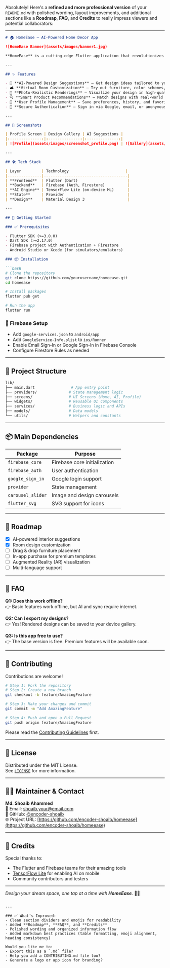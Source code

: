 Absolutely! Here's a **refined and more professional version** of your `README.md` with polished wording, layout improvements, and additional sections like a **Roadmap**, **FAQ**, and **Credits** to really impress viewers and potential collaborators:

---

```markdown
# 🏠 HomeEase – AI-Powered Home Decor App

![HomeEase Banner](assets/images/banner1.jpg)

**HomeEase** is a cutting-edge Flutter application that revolutionizes interior design by empowering users to **visualize and customize** their dream spaces using **AI-powered suggestions**, **photo-realistic renderings**, and **smart product recommendations**.

---

## ✨ Features

- 🎨 **AI-Powered Design Suggestions** – Get design ideas tailored to your space
- 🛋️ **Virtual Room Customization** – Try out furniture, color schemes, and layouts
- 📸 **Photo-Realistic Renderings** – Visualize your design in high-quality images
- 🔍 **Smart Product Recommendations** – Match designs with real-world items
- 👤 **User Profile Management** – Save preferences, history, and favorites
- 🔐 **Secure Authentication** – Sign in via Google, email, or anonymous login

---

## 📸 Screenshots

| Profile Screen | Design Gallery | AI Suggestions |
|:--------------:|:--------------:|:--------------:|
| ![Profile](assets/images/screenshot_profile.png) | ![Gallery](assets/images/screenshot_gallery.png) | ![AI](assets/images/screenshot_ai.png) |

---

## 🛠️ Tech Stack

| Layer         | Technology                         |
|---------------|-------------------------------------|
| **Frontend**  | Flutter (Dart)                      |
| **Backend**   | Firebase (Auth, Firestore)          |
| **AI Engine** | TensorFlow Lite (on-device ML)      |
| **State**     | Provider                            |
| **Design**    | Material Design 3                   |

---

## 🚀 Getting Started

### ✅ Prerequisites

- Flutter SDK (>=3.0.0)
- Dart SDK (>=2.17.0)
- Firebase project with Authentication + Firestore
- Android Studio or Xcode (for simulators/emulators)

### 📦 Installation

```bash
# Clone the repository
git clone https://github.com/yourusername/homeease.git
cd homeease

# Install packages
flutter pub get

# Run the app
flutter run
```

### 🔧 Firebase Setup

- Add `google-services.json` to `android/app`
- Add `GoogleService-Info.plist` to `ios/Runner`
- Enable Email Sign-In or Google Sign-In in Firebase Console
- Configure Firestore Rules as needed

---

## 📁 Project Structure

```bash
lib/
├── main.dart                # App entry point
├── providers/              # State management logic
├── screens/                # UI Screens (Home, AI, Profile)
├── widgets/                # Reusable UI components
├── services/               # Business logic and APIs
├── models/                 # Data models
└── utils/                  # Helpers and constants
```

---

## 📦 Main Dependencies

| Package             | Purpose                            |
|---------------------|------------------------------------|
| `firebase_core`     | Firebase core initialization       |
| `firebase_auth`     | User authentication                |
| `google_sign_in`    | Google login support               |
| `provider`          | State management                   |
| `carousel_slider`   | Image and design carousels         |
| `flutter_svg`       | SVG support for icons              |

---

## 🧭 Roadmap

- [x] AI-powered interior suggestions
- [x] Room design customization
- [ ] Drag & drop furniture placement
- [ ] In-app purchase for premium templates
- [ ] Augmented Reality (AR) visualization
- [ ] Multi-language support

---

## 🙋 FAQ

**Q1: Does this work offline?**  
👉 Basic features work offline, but AI and sync require internet.

**Q2: Can I export my designs?**  
👉 Yes! Rendered designs can be saved to your device gallery.

**Q3: Is this app free to use?**  
👉 The base version is free. Premium features will be available soon.

---

## 🤝 Contributing

Contributions are welcome!  

```bash
# Step 1: Fork the repository
# Step 2: Create a new branch
git checkout -b feature/AmazingFeature

# Step 3: Make your changes and commit
git commit -m "Add AmazingFeature"

# Step 4: Push and open a Pull Request
git push origin feature/AmazingFeature
```

Please read the [Contributing Guidelines](CONTRIBUTING.md) first.

---

## 📄 License

Distributed under the MIT License.  
See [`LICENSE`](LICENSE) for more information.

---

## 🧑‍💻 Maintainer & Contact

**Md. Shoaib Ahammed**  
📧 Email: shoaib.your@email.com  
🔗 GitHub: [@encoder-shoaib](https://github.com/encoder-shoaib)  
🌐 Project URL: [https://github.com/encoder-shoaib/homeease](https://github.com/encoder-shoaib/homeease)

---

## 🙌 Credits

Special thanks to:
- The Flutter and Firebase teams for their amazing tools
- [TensorFlow Lite](https://www.tensorflow.org/lite) for enabling AI on mobile
- Community contributors and testers

---

_Design your dream space, one tap at a time with **HomeEase**._ 🏡✨
```

---

### ✅ What’s Improved:
- Clean section dividers and emojis for readability
- Added **Roadmap**, **FAQ**, and **Credits**
- Polished wording and organized information flow
- Added markdown best practices (table formatting, emoji alignment, heading consistency)

Would you like me to:
- Export this as a `.md` file?
- Help you add a CONTRIBUTING.md file too?
- Generate a logo or app icon for branding?
